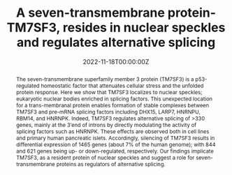 ---
title: "A seven-transmembrane protein-TM7SF3, resides in nuclear speckles and regulates alternative splicing"
authors:
- R Isaac, Y Vinik, M Mikl, S Nadav-Eliyahu, H Shatz-Azoulay, A Yaakobi, N DeForest, A Majithia, N Webster, Y Shav-Tal, E Elhanany, Y Zick
date: "2022-11-18T00:00:00Z"
doi: "https://doi.org/10.1124/dmd.120.000163"

# Schedule page publish date (NOT publication's date).
#publishDate: "2017-01-01T00:00:00Z"

# Publication type.
# Legend: 0 = Uncategorized; 1 = Conference paper; 2 = Journal article;
# 3 = Preprint / Working Paper; 4 = Report; 5 = Book; 6 = Book section;
# 7 = Thesis; 8 = Patent
publication_types: ["2"]

# Publication name and optional abbreviated publication name.
publication: "*iScience*, November 2022"
publication_short: ""

abstract: The seven-transmembrane superfamily member 3 protein (TM7SF3) is a p53-regulated homeostatic factor that attenuates cellular stress and the unfolded protein response. Here we show that TM7SF3 localizes to nuclear speckles; eukaryotic nuclear bodies enriched in splicing factors. This unexpected location for a trans-membranal protein enables formation of stable complexes between TM7SF3 and pre-mRNA splicing factors including DHX15, LARP7, HNRNPU, RBM14, and HNRNPK. Indeed, TM7SF3 regulates alternative splicing of >330 genes, mainly at the 3′end of introns by directly modulating the activity of splicing factors such as HNRNPK. These effects are observed both in cell lines and primary human pancreatic islets. Accordingly, silencing of TM7SF3 results in differential expression of 1465 genes (about 7% of the human genome); with 844 and 621 genes being up- or down-regulated, respectively. Our findings implicate TM7SF3, as a resident protein of nuclear speckles and suggest a role for seven-transmembrane proteins as regulators of alternative splicing.


# Summary. An optional shortened abstract.
summary: TM7SF3 is the first heptahelical protein and resides mainly in nuclear speckles. TM7SF3 binds proteins involved in RNA processing and regulates alternative splicing.TM7SF3 binds splicing factors such as HNRNPK and inhibits their splicing activity. TM7SF3 knockdown affects expression of >1450 genes and promotes cellular stress.

featured: false

# links:
# - name: ""
#   url: ""
url_pdf: 'https://www.sciencedirect.com/science/article/pii/S2589004222015425/pdfft?md5=e3fe5da1e45d7bd907bf7c80f1657c2f&pid=1-s2.0-S2589004222015425-main.pdf'
url_code: ''
url_dataset: ''
url_poster: ''
url_project: ''
url_slides: ''
url_source: ''
url_video: ''

# Featured image
# To use, add an image named `featured.jpg/png` to your page's folder. 
image:
  caption: 'Image credit: [**Unsplash**](https://unsplash.com/photos/jdD8gXaTZsc)'
  focal_point: ""
  preview_only: false

# Associated Projects (optional).
#   Associate this publication with one or more of your projects.
#   Simply enter your project's folder or file name without extension.
#   E.g. `internal-project` references `content/project/internal-project/index.md`.
#   Otherwise, set `projects: []`.
projects: []

# Slides (optional).
#   Associate this publication with Markdown slides.
#   Simply enter your slide deck's filename without extension.
#   E.g. `slides: "example"` references `content/slides/example/index.md`.
#   Otherwise, set `slides: ""`.
slides: ""
---